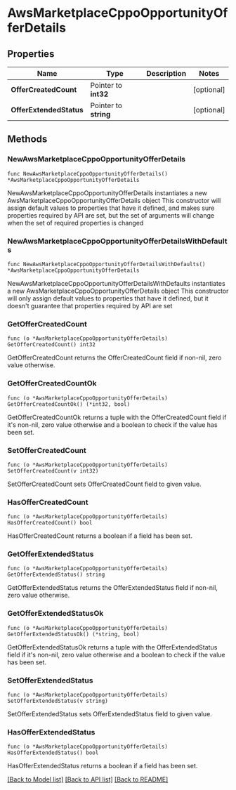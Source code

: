 # AwsMarketplaceCppoOpportunityOfferDetails

## Properties

Name | Type | Description | Notes
------------ | ------------- | ------------- | -------------
**OfferCreatedCount** | Pointer to **int32** |  | [optional] 
**OfferExtendedStatus** | Pointer to **string** |  | [optional] 

## Methods

### NewAwsMarketplaceCppoOpportunityOfferDetails

`func NewAwsMarketplaceCppoOpportunityOfferDetails() *AwsMarketplaceCppoOpportunityOfferDetails`

NewAwsMarketplaceCppoOpportunityOfferDetails instantiates a new AwsMarketplaceCppoOpportunityOfferDetails object
This constructor will assign default values to properties that have it defined,
and makes sure properties required by API are set, but the set of arguments
will change when the set of required properties is changed

### NewAwsMarketplaceCppoOpportunityOfferDetailsWithDefaults

`func NewAwsMarketplaceCppoOpportunityOfferDetailsWithDefaults() *AwsMarketplaceCppoOpportunityOfferDetails`

NewAwsMarketplaceCppoOpportunityOfferDetailsWithDefaults instantiates a new AwsMarketplaceCppoOpportunityOfferDetails object
This constructor will only assign default values to properties that have it defined,
but it doesn't guarantee that properties required by API are set

### GetOfferCreatedCount

`func (o *AwsMarketplaceCppoOpportunityOfferDetails) GetOfferCreatedCount() int32`

GetOfferCreatedCount returns the OfferCreatedCount field if non-nil, zero value otherwise.

### GetOfferCreatedCountOk

`func (o *AwsMarketplaceCppoOpportunityOfferDetails) GetOfferCreatedCountOk() (*int32, bool)`

GetOfferCreatedCountOk returns a tuple with the OfferCreatedCount field if it's non-nil, zero value otherwise
and a boolean to check if the value has been set.

### SetOfferCreatedCount

`func (o *AwsMarketplaceCppoOpportunityOfferDetails) SetOfferCreatedCount(v int32)`

SetOfferCreatedCount sets OfferCreatedCount field to given value.

### HasOfferCreatedCount

`func (o *AwsMarketplaceCppoOpportunityOfferDetails) HasOfferCreatedCount() bool`

HasOfferCreatedCount returns a boolean if a field has been set.

### GetOfferExtendedStatus

`func (o *AwsMarketplaceCppoOpportunityOfferDetails) GetOfferExtendedStatus() string`

GetOfferExtendedStatus returns the OfferExtendedStatus field if non-nil, zero value otherwise.

### GetOfferExtendedStatusOk

`func (o *AwsMarketplaceCppoOpportunityOfferDetails) GetOfferExtendedStatusOk() (*string, bool)`

GetOfferExtendedStatusOk returns a tuple with the OfferExtendedStatus field if it's non-nil, zero value otherwise
and a boolean to check if the value has been set.

### SetOfferExtendedStatus

`func (o *AwsMarketplaceCppoOpportunityOfferDetails) SetOfferExtendedStatus(v string)`

SetOfferExtendedStatus sets OfferExtendedStatus field to given value.

### HasOfferExtendedStatus

`func (o *AwsMarketplaceCppoOpportunityOfferDetails) HasOfferExtendedStatus() bool`

HasOfferExtendedStatus returns a boolean if a field has been set.


[[Back to Model list]](../README.md#documentation-for-models) [[Back to API list]](../README.md#documentation-for-api-endpoints) [[Back to README]](../README.md)


